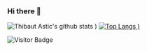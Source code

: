 ### Hi there 👋

<!--
**thast/thast** is a ✨ _special_ ✨ repository because its `README.md` (this file) appears on your GitHub profile.

Here are some ideas to get you started:

- 🔭 I’m currently working on applying the geophysical inversion and machine learning tools I developed to multiple cases studies 
- 🌱 I’m currently learning Deep Learning for Image Segmentation
- 👯 I’m looking to collaborate on electromagnetic geophysics case studies and general Data Science problems
- 🤔 I’m looking for help with training Convolutional Neural Networks for geoscientific purposes
- 💬 Ask me about combining Geophysical Inversion and Machine Learning
- 📫 How to reach me: [LinkedIn](https://www.linkedin.com/in/thibautastic/); [UBC](https://www.eoas.ubc.ca/people/thibautastic); [ResearchGate](https://www.researchgate.net/profile/Thibaut-Astic)
- 😄 Pronouns: He/His
- ⚡ Fun fact: ...

- 📝 [Resume](https://github.com/thast/.pdf)

**Languages and Tools:** 

![Python](https://img.shields.io/badge/-Python-000?&logo=Python)
![Matlab](https://img.shields.io/badge/-Matlab-000?&logo=Matlab)
![GitHub](https://img.shields.io/badge/-GitHub-000?&logo=GitHub)
![TensorFlow](https://img.shields.io/badge/-TensorFlow-000?&logo=TensorFlow)
![PyTorch](https://img.shields.io/badge/-PyTorch-000?&logo=PyTorch)
![Latex](https://img.shields.io/badge/-Latex-000?&logo=Latex)


-->



![Thibaut Astic's github stats](https://github-readme-stats.vercel.app/api?username=thast&show_icons=true&theme=dark&count_private=true)
) 
[![Top Langs](https://github-readme-stats.vercel.app/api/top-langs/?username=thast&theme=dark&count_private=true&layout=compact)
)](https://github.com/anuraghazra/github-readme-stats)

![Visitor Badge](https://visitor-badge.laobi.icu/badge?page_id=thast.thast)

